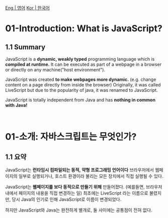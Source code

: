 [Eng | 영어](#01-introduction-what-is-javascript)
[Kor | 한국어](#01-소개-자바스크립트는-무엇인가)

# 01-Introduction: What is JavaScript?

## 1.1 Summary

JavaScript is a **dynamic, weakly typed** programming language which is **compiled at runtime.**
It can be executed as part of a webpage in a browser or directly on any machine("host environment").

JavaScript was created **to make webpages more dynamic.**
(e.g. change content on a page directly from inside the browser)
Originally, it was called LiveScript but due to the popularity of java, it was renamed to JavaScript.

JavaScript is totally independent from Java and has **nothing in common with Java!**



<br>

# 01-소개: 자바스크립트는 무엇인가?

## 1.1 요약

JavaScript는 **런타임시 컴파일되는 동적, 약형 프로그래밍 언어이다**
브라우저에서 웹페이지의 일부로 실행되거나, 호스트 환경이라 불리는 모든 장치에서 직접 실행될 수 있다.

JavaScript는 **웹페이지를 보다 동적으로 만들기 위해** 만들어졌다.
(예를들면, 브라우저 내에서 페이지의 내용을 직접 변경하는 일)
최초에는 LiveScript 라는 이름으로 불렸지만, 당시 Java의 인기로 인해 JavaScript로 이름이 변경되었다.

하지만 JavaScript와 Java는 완전하게 별개로, 둘 사이에는 공통점이 전혀 없다.

